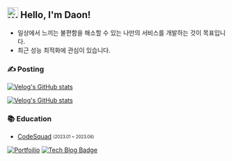 ## <img src="https://raw.githubusercontent.com/Tarikul-Islam-Anik/Animated-Fluent-Emojis/master/Emojis/Hand%20gestures/Waving%20Hand.png" alt="Waving Hand" width="25" height="25" /> Hello, I'm Daon!

- 일상에서 느끼는 불편함을 해소할 수 있는 나만의 서비스를 개발하는 것이 목표입니다.
- 최근 성능 최적화에 관심이 있습니다.

### ✍️ Posting
[![Velog's GitHub stats](https://velog-readme-stats.vercel.app/api?name=saseungg&tag=피그마)](https://velog.io/@saseungg/%ED%94%84%EB%A1%A0%ED%8A%B8%EC%9D%98-%EB%94%94%EC%9E%90%EC%9D%B8-%EC%8B%9C%EC%8A%A4%ED%85%9C-%EA%B5%AC%EC%B6%95%EA%B8%B0)

[![Velog's GitHub stats](https://velog-readme-stats.vercel.app/api?name=saseungg&tag=MSW)](https://velog.io/@saseungg/MSW-Mock-Service-Worker%EB%A5%BC-%ED%99%9C%EC%9A%A9%ED%95%9C-API-Mocking)

### 📚 Education
- [CodeSquad](https://codesquad.kr/) <sub><sup>(2023.01 ~ 2023.06)</sup></sub>

[![Portfoilio](https://img.shields.io/badge/Notion-black?logo=notion)]()
   [![Tech Blog Badge](http://img.shields.io/badge/-Tech%20blog-blueviolet?style=flat&logo=github&link=https://velog.io/@juno7803)](https://velog.io/@saseungg)
